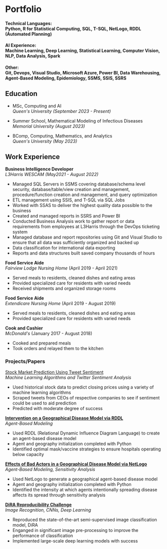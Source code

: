 # Portfolio

#### Technical Languages: <br /> Python, R for Statistical Computing, SQL, T-SQL, NetLogo, RDDL (Automated Planning)
#### AI Experience: <br /> Machine Learning, Deep Learning, Statistical Learning, Computer Vision, NLP, Data Analysis, Spark
#### Other: <br /> Git, Devops, Visual Studio, Microsoft Azure, Power BI, Data Warehousing, Agent-Based Modeling, Epidemiology, SSMS, SSIS, SSRS

## Education							       		
- MSc, Computing and AI<br />
  _Queen's University (September 2023 - Present)_

- Summer School, Mathematical Modeling of Infectious Diseases<br />
  _Memorial University (August 2023)_

- BComp, Computing, Mathematics, and Analytics <br />
  _Queen's University (May 2023)_

## Work Experience
**Business Intelligence Developer** <br />
_L3Harris WESCAM (May2021 - August 2022)_
- Managed SQL Servers in SSMS covering database/schema level security, database/table/view creation and management, procedure/function creation and management, and query 
optimization
- ETL management using SSIS, and T-SQL via SQL Jobs
- Worked with SSAS to deliver the highest quality data possible to the business
- Created and managed reports in SSRS and Power BI
- Conducted Business Analysis work to gather report or data requirements from employees at L3Harris through the DevOps ticketing system
- Managed database and report repositories using Git and Visual Studio to ensure that all data was sufficiently organized and backed up
- Data classification for international data exporting
- Reports and data structures built saved company thousands of hours

**Food Service Aide** <br />
_Fairview Lodge Nursing Home_ (April 2019 - April 2021)
- Served meals to residents, cleaned dishes and eating areas
- Provided specialized care for residents with varied needs
- Received shipments and organized storage rooms

**Food Service Aide** <br />
_Extendicare Nursing Home_ (April 2019 - August 2019)
- Served meals to residents, cleaned dishes and eating areas
- Provided specialized care for residents with varied needs

**Cook and Cashier** <br />
_McDonald's_ (January 2017 - August 2018)
- Cooked and prepared meals
- Took orders and relayed them to the kitchen

### Projects/Papers

<a href="pdfs/Stock Market Analysis.pdf">Stock Market Prediction Using Tweet Sentiment </a> <br />
_Machine Learning Algorithms and Twitter Sentiment Analysis_ 
- Used historical stock data to predict closing prices using a variety of machine learning algorithms
- Scraped tweets from CEOs of respective companies to see if sentiment could be used to aid prediction
- Predicted with moderate degree of success

<a href="pdfs/RDDL_Sim.pdf">**Intervention on a Geographical Disease Model via RDDL** </a> <br />
_Agent-Based Modeling_ 
- Used RDDL (Relational Dynamic Influence Diagram Language) to create an agent-based disease model
- Agent and geography initialization completed with Python
- Identified optimal mask/vaccine strategies to ensure hospitals operating below capacity

<a href="pdfs/Bad_Actors.pdf">**Effects of Bad Actors in a Geographical Disease Model via NetLogo** </a> <br />
_Agent-Based Modeling, Sensitivity Analysis_ 
- Used NetLogo to generate a geographical agent-based disease model
- Agent and geography initialization completed with Python
- Identified the intensity at which agents intentionally spreading disease affects its spread through sensitivity analysis

<a href="pdfs/DiRA.pdf">**DiRA Reproducibility Challenge** </a> <br />
_Image Recognition, CNNs, Deep Learning_ 
- Reproduced the state-of-the-art semi-supervised image classification model, DiRA
- Enganged in significant image pre-processing to improve the performance of classification
- Implemented large-scale deep learning models with success
